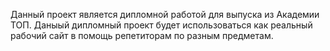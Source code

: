 Данный проект является дипломной работой для выпуска из Академии ТОП. Даныый дипломный проект будет использоваться как реальный рабочий сайт в помощь репетиторам по разным предметам.
